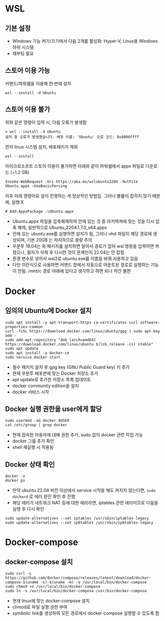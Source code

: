 # WSL
## 기본 설정 
- Windows 기능 켜기/끄기에서 다음 2개를 활성화: Hyper-V, Linux용 Windows 하위 시스템
- 재부팅 필요

## 스토어 이용 가능
커맨드/파워쉘을 이용해 한 번에 설치
```
wsl --install -d Ubuntu
```

## 스토어 이용 불가
위와 같은 명령어 입력 시, 다음 오류가 발생함
```
> wsl --install -d Ubuntu
설치 중 오류가 발생했습니다. 배포 이름: 'Ubuntu' 오류 코드: 0x8000ffff
```

먼저 linux 시스템 설치, 배포패키지 제외
```
wsl --install
```

마이크로소프트 스토어 이용이 불가하면 아래와 같이 파워쉘에서 appx 파일로 다운로드 (~1.2 GB)
```
Invoke-WebRequest -Uri https://aka.ms/wslubuntu2204 -OutFile Ubuntu.appx -UseBasicParsing
```

이후 아래 명령어로 설치 진행하는 게 정상적인 방법임. 그러나 볼륨이 잡히지 않기 때문에, 실행 X
```
# Add-AppxPackage .\Ubuntu.appx 
```

- Ubuntu.appx 파일을 압축해제하여 안에 있는 것 중 아키텍쳐에 맞는 것을 다시 압축 해제, 일반적으로 Ubuntu_2204.1.7.0_x64.appx
- 안에 있는 ubuntu.exe를 실행하면 설치가 됨, 그러나 vhd 파일이 해당 경로에 생성되며, 기본 20GB 는 차지하므로 용량 주의
- 우분투 18.04는 위 패키지를 설치하면 알아서 경로가 잡혀 wsl 명령을 입력하면 켜졌으나, 필자가 삭제 후 다시한 것이 문제인지 22.04는 안 잡힘
- 환경 변수로 넣어서 wsl2로 ubuntu.exe를 이름을 바꿔 사용하고 있음.
- 다만 이런식으로 사용하면 커맨드 창에서 자동으로 마운트된 경로로 실행하는 기능이 안됨. /mnt/c 경로 아래에 있다고 생각하고 하면 되나 약간 불편

# Docker
## 임의의 Ubuntu에 Docker 설치
```
sudo apt install -y apt-transport-https ca-certificates curl software-properties-common
curl -fsSL https://download.docker.com/linux/ubuntu/gpg | sudo apt-key add -
sudo add-apt-repository "deb [arch=amd64] https://download.docker.com/linux/ubuntu $(lsb_release -cs) stable"
sudo apt update
sudo apt install -y docker-ce
sudo service docker start
```
- 필수 패키지 설치 후 gpg key (GNU Public Guard key) 키 추가
- 현재 우분투 배포판에 맞는 Docker 저장소 추가
- apt update로 추가한 저장소 목록 업데이트
- docker community edition을 설치
- docker 서비스 시작

## Docker 실행 권한을 user에게 할당
```
sudo usermod -aG docker $USER
cat /etc/group | grep docker
```
- 현재 접속한 아용자에 대해 권한 추가, sudo 없이 docker 관련 작업 가능
- docker 그룹 추가 확인
- shell 재실행 시 적용됨

## Docker 상태 확인
```
docker -v
docker ps
```
- 만약 ubuntu 22.04 버전 이상에서 service 시작을 해도 켜지지 않는다면, `sudo dockerd` 로 에러 원인 확인 후 진행
- 해당 에러가 네트워크 NAT 등에 대한 에러라면, iptables 관련 에러이므로 다음을 실행 후 다시 확인
```
sudo update-alternatives --set iptables /usr/sbin/iptables-legacy
sudo update-alternatives --set ip6tables /usr/sbin/ip6tables-legacy
```

# Docker-compose
## docker-compose 설치
```
sudo curl -L https://github.com/docker/compose/releases/latest/download/docker-compose-$(uname -s)-$(uname -m) -o /usr/local/bin/docker-compose
sudo chmod +x /usr/local/bin/docker-compose
sudo ln -s /usr/local/bin/docker-compose /usr/bin/docker-compose
```

- 현재 linux에 맞는 docker-compose 설치
- chmod로 파일 실행 권한 부여
- symbolic link를 생성하여 모든 경로에서 docker-compose 실행할 수 있도록 함

